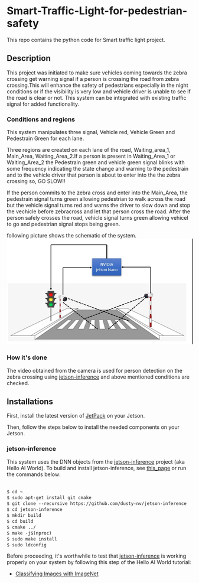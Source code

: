 # Smart-Traffic-Light-for-pedestrian-safety
This repo contains the python code for Smart traffic light project.

## Description
This project was initiated to make sure vehicles coming towards the zebra crossing get warning signal if a person is crossing the road from zebra crossing.This will enhance the safety of pedestrians especially in the night conditions or if the visibility is very low and vehicle driver is unable to see if the road is clear or not. This system can be integrated with existing traffic signal for added functionality.


### Conditions and regions
This system manipulates three signal, Vehicle red, Vehicle Green and Pedestrain Green for each lane.

Three regions are created on each lane of the road, Waiting_area_1, Main_Area, Waiting_Area_2.If a person is present in Waiting_Area_1 or Waiting_Area_2 the Pedestrain green and vehicle green signal blinks with some frequency indicating the state change and warning to the pedestrain and to the vehicle driver that person is about to enter into the the zebra crossing so, GO SLOW!!

If the person commits to the zebra cross and enter into the Main_Area, the pedestrain signal turns green allowing pedestrian to walk across the road but the vehicle signal turns red and warns the driver to slow down and stop the vechicle before zebracross and let that person cross the road. After the person safely crosses the road, vehicle signal turns green allowing vehicel to go and pedestrian signal stops being green.

following picture shows the schematic of the system.
![schematic](setup.jpg)

### How it's done
The video obtained from the camera is used for person detection on the zebra crossing using [jetson-inference](https://github.com/dusty-nv/jetson-inference) and above mentioned conditions are checked.


## Installations
First, install the latest version of [JetPack](https://developer.nvidia.com/embedded/jetpack) on your Jetson.

Then, follow the steps below to install the needed components on your Jetson.

### jetson-inference

This system uses the DNN objects from the [jetson-inference](https://github.com/dusty-nv/jetson-inference) project (aka Hello AI World). To build and install jetson-inference, see [this_page](https://github.com/dusty-nv/jetson-inference/blob/master/docs/building-repo-2.md) or run the commands below:

```

$ cd ~
$ sudo apt-get install git cmake
$ git clone --recursive https://github.com/dusty-nv/jetson-inference
$ cd jetson-inference
$ mkdir build
$ cd build
$ cmake ../
$ make -j$(nproc)
$ sudo make install
$ sudo ldconfig

```
Before proceeding, it's worthwhile to test that [jetson-inference](https://github.com/dusty-nv/jetson-inference)  is working properly on your system by following this step of the Hello AI World tutorial:

* [Classifying Images with ImageNet](https://github.com/dusty-nv/jetson-inference/blob/master/docs/imagenet-console-2.md)

